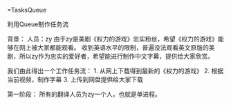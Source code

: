 =TasksQueue

利用Queue制作任务流


背景：
人员：zy
由于zy是美剧《权力的游戏》忠实粉丝，希望《权力的游戏》能够在网上被大家都能观看。
收到英语水平的限制，普遍没法观看英文原版的美剧，所以zy作为忠实的爱好者，希望能进行制作中文字幕，提供给大家欣赏。

我们由此得出一个工作任务流：
    1. 从网上下载得到最新的《权力的游戏》
    2. 根据当前视频，制作字幕
    3. 上传到网盘提供给大家下载


第一阶段：
    所有的翻译人员为zy一个人，也就是单进程。
